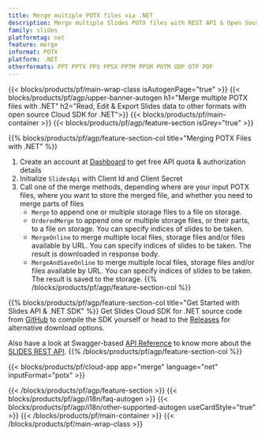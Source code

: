 ```yaml
---
title: Merge multiple POTX files via .NET
description: Merge multiple Slides POTX files with REST API & Open Source .NET SDK
family: slides
platformtag: net
feature: merge
informat: POTX
platform: .NET
otherformats: PPT PPTX PPS PPSX PPTM PPSM POTM ODP OTP PDF
---
```


{{< blocks/products/pf/main-wrap-class isAutogenPage="true" >}}
{{< blocks/products/pf/agp/upper-banner-autogen h1="Merge multiple POTX files with .NET" h2="Read, Edit & Export Slides data to other formats with open source Cloud SDK for .NET">}}
{{< blocks/products/pf/main-container >}}
{{< blocks/products/pf/agp/feature-section isGrey="true" >}}

{{% blocks/products/pf/agp/feature-section-col title="Merging POTX Files with .NET" %}}
1. Create an account at <a href="https://dashboard.aspose.cloud/">Dashboard</a> to get free API quota & authorization details
1. Initialize ```SlidesApi``` with Client Id and Client Secret
1. Call one of the merge methods, depending where are your input POTX files, where you want to store the merged file, and whether you need to merge parts of files
    - ```Merge``` to append one or multiple storage files to a file on storage.
    - ```OrderedMerge``` to append one or multiple storage files, or their parts, to a file on storage. You can specify indices of slides to be taken.
    - ```MergeOnline``` to merge multiple local files, storage files and/or files available by URL. You can specify indices of slides to be taken. The result is downloaded in response body.
    - ```MergeAndSaveOnline``` to merge multiple local files, storage files and/or files available by URL. You can specify indices of slides to be taken. The result is saved to the storage.
{{% /blocks/products/pf/agp/feature-section-col %}}

{{% blocks/products/pf/agp/feature-section-col title="Get Started with Slides API & .NET SDK" %}}
Get Slides Cloud SDK for .NET source code from [GitHub](https://github.com/aspose-slides-cloud/aspose-slides-cloud-dotnet) to compile the SDK yourself or head to the [Releases](https://releases.aspose.cloud/) for alternative download options.

Also have a look at Swagger-based [API Reference](https://apireference.aspose.cloud/slides/) to know more about the [SLIDES REST API](https://products.aspose.cloud/slides/curl/).
{{% /blocks/products/pf/agp/feature-section-col %}}

{{< blocks/products/pf/cloud-app app="merge" language="net" inputFormat="potx" >}}

{{< /blocks/products/pf/agp/feature-section >}}
{{< blocks/products/pf/agp/i18n/faq-autogen >}}
{{< blocks/products/pf/agp/i18n/other-supported-autogen useCardStyle="true" >}}
{{< /blocks/products/pf/main-container >}}
{{< /blocks/products/pf/main-wrap-class >}}